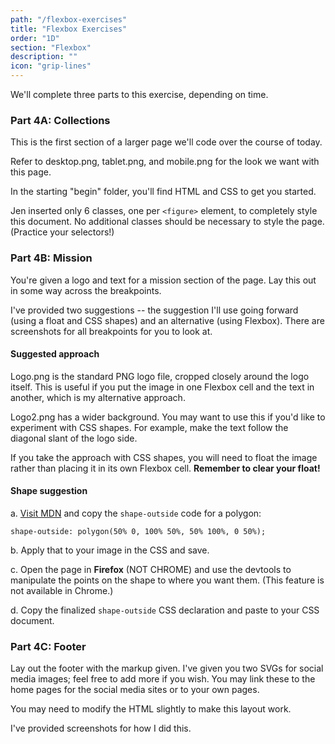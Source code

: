 ```yaml
---
path: "/flexbox-exercises"
title: "Flexbox Exercises"
order: "1D"
section: "Flexbox"
description: ""
icon: "grip-lines"
---
```


We'll complete three parts to this exercise, depending on time.

### Part 4A: Collections

This is the first section of a larger page we'll code over the course of today.

Refer to desktop.png, tablet.png, and mobile.png for the look we want with this page.

In the starting "begin" folder, you'll find HTML and CSS to get you started.

Jen inserted only 6 classes, one per `<figure>` element, to completely style this document. No additional classes should be necessary to style the page. (Practice your selectors!)

### Part 4B: Mission

You're given a logo and text for a mission section of the page. Lay this out in some way across the breakpoints.

I've provided two suggestions -- the suggestion I'll use going forward (using a float and CSS shapes) and an alternative (using Flexbox). There are screenshots for all breakpoints for you to look at.

#### Suggested approach

Logo.png is the standard PNG logo file, cropped closely around the logo itself. This is useful if you put the image in one Flexbox cell and the text in another, which is my alternative approach.

Logo2.png has a wider background. You may want to use this if you'd like to experiment with CSS shapes. For example, make the text follow the diagonal slant of the logo side.

If you take the approach with CSS shapes, you will need to float the image rather than placing it in its own Flexbox cell. **Remember to clear your float!**

#### Shape suggestion

a. [Visit MDN](https://developer.mozilla.org/en-US/docs/Web/CSS/shape-outside) and copy the `shape-outside` code for a polygon:

`shape-outside: polygon(50% 0, 100% 50%, 50% 100%, 0 50%);`

b. Apply that to your image in the CSS and save.

c. Open the page in **Firefox** (NOT CHROME) and use the devtools to manipulate the points on the shape to where you want them. (This feature is not available in Chrome.)

d. Copy the finalized `shape-outside` CSS declaration and paste to your CSS document.

### Part 4C: Footer

Lay out the footer with the markup given. I've given you two SVGs for social media images; feel free to add more if you wish. You may link these to the home pages for the social media sites or to your own pages.

You may need to modify the HTML slightly to make this layout work.

I've provided screenshots for how I did this.

